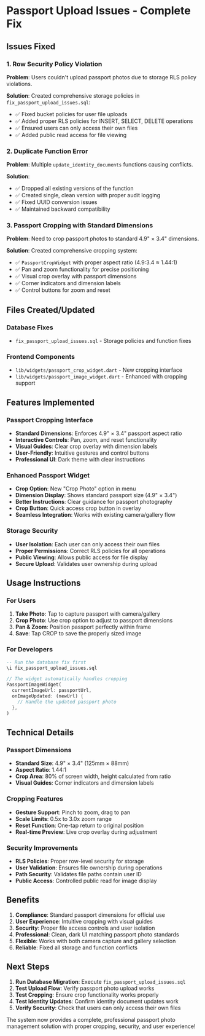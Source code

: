 # Passport Upload Issues - Complete Fix

## Issues Fixed

### 1. Row Security Policy Violation
**Problem**: Users couldn't upload passport photos due to storage RLS policy violations.

**Solution**: Created comprehensive storage policies in `fix_passport_upload_issues.sql`:
- ✅ Fixed bucket policies for user file uploads
- ✅ Added proper RLS policies for INSERT, SELECT, DELETE operations
- ✅ Ensured users can only access their own files
- ✅ Added public read access for file viewing

### 2. Duplicate Function Error
**Problem**: Multiple `update_identity_documents` functions causing conflicts.

**Solution**: 
- ✅ Dropped all existing versions of the function
- ✅ Created single, clean version with proper audit logging
- ✅ Fixed UUID conversion issues
- ✅ Maintained backward compatibility

### 3. Passport Cropping with Standard Dimensions
**Problem**: Need to crop passport photos to standard 4.9" × 3.4" dimensions.

**Solution**: Created comprehensive cropping system:
- ✅ `PassportCropWidget` with proper aspect ratio (4.9:3.4 ≈ 1.44:1)
- ✅ Pan and zoom functionality for precise positioning
- ✅ Visual crop overlay with passport dimensions
- ✅ Corner indicators and dimension labels
- ✅ Control buttons for zoom and reset

## Files Created/Updated

### Database Fixes
- `fix_passport_upload_issues.sql` - Storage policies and function fixes

### Frontend Components
- `lib/widgets/passport_crop_widget.dart` - New cropping interface
- `lib/widgets/passport_image_widget.dart` - Enhanced with cropping support

## Features Implemented

### Passport Cropping Interface
- **Standard Dimensions**: Enforces 4.9" × 3.4" passport aspect ratio
- **Interactive Controls**: Pan, zoom, and reset functionality
- **Visual Guides**: Clear crop overlay with dimension labels
- **User-Friendly**: Intuitive gestures and control buttons
- **Professional UI**: Dark theme with clear instructions

### Enhanced Passport Widget
- **Crop Option**: New "Crop Photo" option in menu
- **Dimension Display**: Shows standard passport size (4.9" × 3.4")
- **Better Instructions**: Clear guidance for passport photography
- **Crop Button**: Quick access crop button in overlay
- **Seamless Integration**: Works with existing camera/gallery flow

### Storage Security
- **User Isolation**: Each user can only access their own files
- **Proper Permissions**: Correct RLS policies for all operations
- **Public Viewing**: Allows public access for file display
- **Secure Upload**: Validates user ownership during upload

## Usage Instructions

### For Users
1. **Take Photo**: Tap to capture passport with camera/gallery
2. **Crop Photo**: Use crop option to adjust to passport dimensions
3. **Pan & Zoom**: Position passport perfectly within frame
4. **Save**: Tap CROP to save the properly sized image

### For Developers
```sql
-- Run the database fix first
\i fix_passport_upload_issues.sql
```

```dart
// The widget automatically handles cropping
PassportImageWidget(
  currentImageUrl: passportUrl,
  onImageUpdated: (newUrl) {
    // Handle the updated passport photo
  },
)
```

## Technical Details

### Passport Dimensions
- **Standard Size**: 4.9" × 3.4" (125mm × 88mm)
- **Aspect Ratio**: 1.44:1
- **Crop Area**: 80% of screen width, height calculated from ratio
- **Visual Guides**: Corner indicators and dimension labels

### Cropping Features
- **Gesture Support**: Pinch to zoom, drag to pan
- **Scale Limits**: 0.5x to 3.0x zoom range
- **Reset Function**: One-tap return to original position
- **Real-time Preview**: Live crop overlay during adjustment

### Security Improvements
- **RLS Policies**: Proper row-level security for storage
- **User Validation**: Ensures file ownership during operations
- **Path Security**: Validates file paths contain user ID
- **Public Access**: Controlled public read for image display

## Benefits

1. **Compliance**: Standard passport dimensions for official use
2. **User Experience**: Intuitive cropping with visual guides
3. **Security**: Proper file access controls and user isolation
4. **Professional**: Clean, dark UI matching passport photo standards
5. **Flexible**: Works with both camera capture and gallery selection
6. **Reliable**: Fixed all storage and function conflicts

## Next Steps

1. **Run Database Migration**: Execute `fix_passport_upload_issues.sql`
2. **Test Upload Flow**: Verify passport photo upload works
3. **Test Cropping**: Ensure crop functionality works properly
4. **Test Identity Updates**: Confirm identity document updates work
5. **Verify Security**: Check that users can only access their own files

The system now provides a complete, professional passport photo management solution with proper cropping, security, and user experience!